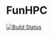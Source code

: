 # FunHPC

[![Build Status](https://travis-ci.org/eschnett/FunHPC.jl.svg?branch=master)](https://travis-ci.org/eschnett/FunHPC.jl)
